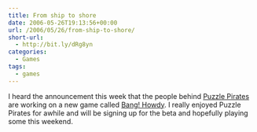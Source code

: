 ```yaml
---
title: From ship to shore
date: 2006-05-26T19:13:56+00:00
url: /2006/05/26/from-ship-to-shore/
short-url:
  - http://bit.ly/dRg8yn
categories:
  - Games
tags:
  - games
---
```

I heard the announcement this week that the people behind <a href="http://puzzlepirates.com">Puzzle Pirates</a> are working on a new game called <a href="http://www.banghowdy.com/">Bang! Howdy</a>. I really enjoyed Puzzle Pirates for awhile and will be signing up for the beta and hopefully playing some this weekend.